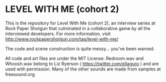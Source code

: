 LEVEL WITH ME (cohort 2)
============

This is the repository for Level With Me (cohort 2), an interview series at Rock Paper Shotgun that culminated in a collaborative game by all the interviewed developers. For more information, visit http://www.rockpapershotgun.com/tag/level-with-me/

The code and scene construction is quite messy... you've been warned.

All code and art files are under the MIT License. Redroom.wav and Whoosh.wav belong to Liz Ryerson ( https://twitter.com/ellaguro ) and are used with permission. Many of the other sounds are made from samples at freesound.org
